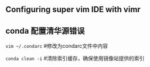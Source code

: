 ## Configuring super vim IDE with vimr

## conda 配置清华源错误
```vim ~/.condarc``` #修改为condarc文件中内容

```conda clean -i``` #清除索引缓存，确保使用镜像站提供的索引
